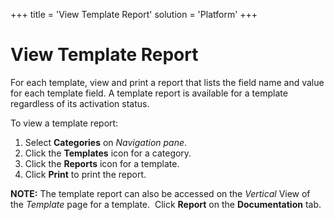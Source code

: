 +++
title = 'View Template Report'
solution = 'Platform'
+++

# View Template Report

For each template, view and print a report that lists the field name and
value for each template field. A template report is available for a
template regardless of its activation status.

To view a template report:

1.  Select **Categories** on *Navigation pane*.
2.  Click the **Templates** icon for a category.
3.  Click the **Reports** icon for a template.
4.  Click **Print** to print the report.

**NOTE:** The template report can also be accessed on the *Vertical*
View of the *Template* page for a template.  Click **Report** on the
**Documentation** tab.
